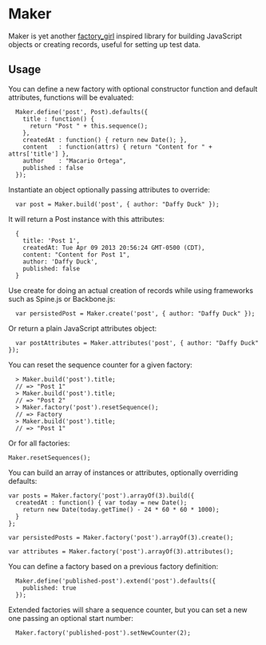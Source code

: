 # Maker

Maker is yet another
[factory_girl](https://github.com/thoughtbot/factory_girl) inspired
library for building JavaScript objects or creating records, useful for
setting up test data.

## Usage

You can define a new factory with optional constructor function and
default attributes, functions will be evaluated:

      Maker.define('post', Post).defaults({
        title : function() {
          return "Post " + this.sequence();
        },
        createdAt : function() { return new Date(); },
        content   : function(attrs) { return "Content for " + attrs['title'] },
        author    : "Macario Ortega",
        published : false
      });


Instantiate an object optionally passing attributes to override:

      var post = Maker.build('post', { author: "Daffy Duck" });


It will return a Post instance with this attributes:

      {
        title: 'Post 1',
        createdAt: Tue Apr 09 2013 20:56:24 GMT-0500 (CDT),
        content: "Content for Post 1",
        author: 'Daffy Duck',
        published: false
      }

Use create for doing an actual creation of records while using
frameworks such as Spine.js or Backbone.js:

      var persistedPost = Maker.create('post', { author: "Daffy Duck" });


Or return a plain JavaScript attributes object:

      var postAttributes = Maker.attributes('post', { author: "Daffy Duck" });


You can reset the sequence counter for a given factory:

      > Maker.build('post').title;
      // => "Post 1"
      > Maker.build('post').title;
      // => "Post 2"
      > Maker.factory('post').resetSequence();
      // => Factory
      > Maker.build('post').title;
      // => "Post 1"


Or for all factories:

    Maker.resetSequences();


You can build an array of instances or attributes, optionally
overriding defaults:

    var posts = Maker.factory('post').arrayOf(3).build({
      createdAt : function() { var today = new Date();
        return new Date(today.getTime() - 24 * 60 * 60 * 1000);
      }
    };

    var persistedPosts = Maker.factory('post').arrayOf(3).create();

    var attributes = Maker.factory('post').arrayOf(3).attributes();


You can define a factory based on a previous factory definition:

      Maker.define('published-post').extend('post').defaults({
        published: true
      });


Extended factories will share a sequence counter,
but you can set a new one passing an optional start number:

      Maker.factory('published-post').setNewCounter(2);

